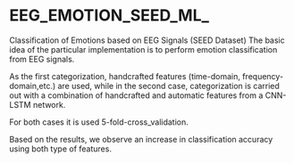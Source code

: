 # EEG_EMOTION_SEED_ML_
Classification of Emotions based on EEG Signals (SEED Dataset)
The basic idea of ​​the particular implementation is to perform emotion classification from EEG signals.

As the first categorization, handcrafted features (time-domain, frequency-domain,etc.) are used, while in the second case, categorization is carried out with a combination of handcrafted and automatic features from a CNN-LSTM network.

For both cases it is used 5-fold-cross_validation.

Based on the results, we observe an increase in classification accuracy using both type of features.
